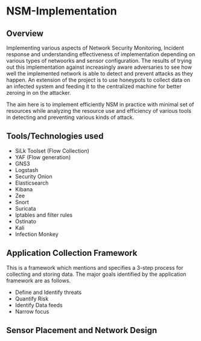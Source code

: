 # NSM-Implementation

## Overview
Implementing various aspects of Network Security Monitoring, Incident response and understanding effectiveness of implementation depending on various types of netwoorks and sensor configuration.
The results of trying out this implementation against increasingly aware adversaries to see how well the implemented network is able to detect and prevent attacks as they happen.
An extension of the project is to use honeypots to collect data on an infected system and feeding it to the centralized machine for better zeroing in on the attacker.

The aim here is to implement efficiently NSM in practice with minimal set of resources while analyzing the resource use and efficiency of various tools
in detecting and preventing various kinds of attack. 

## Tools/Technologies used
- SiLk Toolset (Flow Collection)
- YAF (Flow generation)
- GNS3
- Logstash
- Security Onion
- Elasticsearch
- Kibana
- Zee
- Snort
- Suricata
- Iptables and filter rules
- Ostinato
- Kali
- Infection Monkey

## Application Collection Framework
This is a framework which mentions and specifies a 3-step process for collecting and storing data. The major goals identified by the application framework are as follows.

- Define and Identify threats
- Quantify Risk
- Identify Data feeds
- Narrow focus

## Sensor Placement and Network Design
